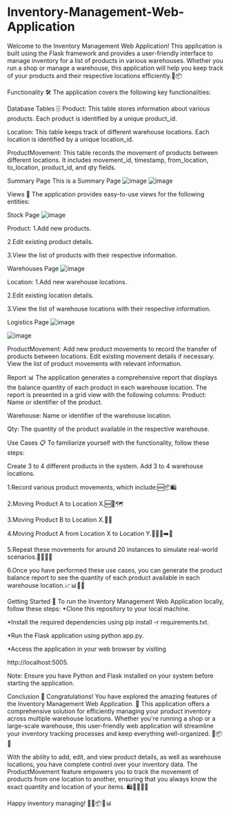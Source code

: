 # Inventory-Management-Web-Application

Welcome to the Inventory Management Web Application! This application is built using the Flask framework and provides a user-friendly interface to manage inventory for a list of products in various warehouses. Whether you run a shop or manage a warehouse, this application will help you keep track of your products and their respective locations efficiently.🏬📦

Functionality 🛠️
The application covers the following key functionalities:

Database Tables 🗄️
Product: This table stores information about various products. Each product is identified by a unique product_id.

Location: This table keeps track of different warehouse locations. Each location is identified by a unique location_id.

ProductMovement: This table records the movement of products between different locations. It includes movement_id, timestamp, from_location, to_location, product_id, and qty fields.

Summary Page
This is a Summary Page 
![image](https://github.com/user-attachments/assets/e52a8fb1-f785-45f5-9c67-d6112bc8416c)
![image](https://github.com/user-attachments/assets/13091f7e-3606-4dcc-85b9-2ee2d6358ca7)



Views 👀
The application provides easy-to-use views for the following entities:

Stock Page
![image](https://github.com/user-attachments/assets/012f99c5-2518-4b93-b8b1-70b828d49790)


Product:
1.Add new products.

2.Edit existing product details.

3.View the list of products with their respective information.

Warehouses Page
![image](https://github.com/user-attachments/assets/be187dc0-84bb-423f-9d39-554822e4b6a6)


Location:
1.Add new warehouse locations.

2.Edit existing location details.

3.View the list of warehouse locations with their respective information.

Logistics Page
![image](https://github.com/user-attachments/assets/75cd3bdc-39a9-43d4-8168-2889f513489f)

![image](https://github.com/user-attachments/assets/c00739ad-61b4-463e-88e8-6a94d6c850d3)



ProductMovement:
Add new product movements to record the transfer of products between locations. Edit existing movement details if necessary. View the list of product movements with relevant information.

Report 📊
The application generates a comprehensive report that displays the balance quantity of each product in each warehouse location. The report is presented in a grid view with the following columns: Product: Name or identifier of the product.

Warehouse: Name or identifier of the warehouse location.

Qty: The quantity of the product available in the respective warehouse.

Use Cases 📋
To familiarize yourself with the functionality, follow these steps:

Create 3 to 4 different products in the system.
Add 3 to 4 warehouse locations.

1.Record various product movements, which include:🆕📦🛍️

2.Moving Product A to Location X.🆕🏢🗺️

3.Moving Product B to Location X.🔄🚛

4.Moving Product A from Location X to Location Y.🚚🔄🏢➡️🏢

5.Repeat these movements for around 20 instances to simulate real-world scenarios.🚚🔄🏢🔢

6.Once you have performed these use cases, you can generate the product balance report to see the quantity of each product available in each warehouse location.📈📊🏢🔢

Getting Started 🚀
To run the Inventory Management Web Application locally, follow these steps: *Clone this repository to your local machine.

*Install the required dependencies using pip install -r requirements.txt.

*Run the Flask application using python app.py.

*Access the application in your web browser by visiting

http://localhost:5005.

Note: Ensure you have Python and Flask installed on your system before starting the application.

Conclusion 🎯
Congratulations! You have explored the amazing features of the Inventory Management Web Application. 🎉 This application offers a comprehensive solution for efficiently managing your product inventory across multiple warehouse locations. Whether you're running a shop or a large-scale warehouse, this user-friendly web application will streamline your inventory tracking processes and keep everything well-organized. 🏬📦🚛

With the ability to add, edit, and view product details, as well as warehouse locations, you have complete control over your inventory data. The ProductMovement feature empowers you to track the movement of products from one location to another, ensuring that you always know the exact quantity and location of your items. 🛍️🏢🚚📝🔄

Happy inventory managing! 🚀💼📦🏬📊
